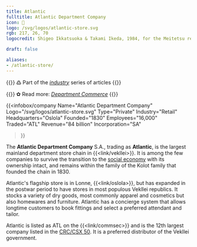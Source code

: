 ```yaml
---
title: Atlantic
fulltitle: Atlantic Department Company
icon: 👔
logo: /svg/logos/atlantic-store.svg
rgb: 217, 26, 70
logocredit: Shigeo Ikkatsuoka & Takami Ikeda, 1984, for the Meitetsu retail company.

draft: false

aliases:
- /atlantic-store/
---
```

{{<note>}}
߷ Part of the *[industry](/industry/)* series of articles
{{</note>}}

{{<note link>}}
✿ Read more: *[Department Commerce](/stories/department/)*
{{</note>}}

 {{<infobox/company
	  Name="Atlantic Department Company"
	  Logo="/svg/logos/atlantic-store.svg"
	  Type="Private"
	  Industry="Retail"
	  Headquarters="Oslola"
	  Founded="1830"
	  Employees="16,000"
	  Traded="ATL"
	  Revenue="84 billion"
	  Incorporation="SA"
  >}}

The <span class="fi fi-min-atlantic-store fis"></span> **Atlantic Department Company** S.A., trading as <span class="fi fi-min-atlantic-store fis"></span> **Atlantic**, is the largest mainland department store chain in {{<link/vekllei>}}. It is among the few companies to survive the transition to the [social economy](/social-economy/) with its ownership intact, and remains within the family of the Kolot family that founded the chain in 1830.

Atlantic's flagship store is in Lonne, {{<link/oslola>}}, but has expanded in the postwar period to have stores in most populous Vekllei republics. It stocks a variety of dry goods, most commonly apparel and cosmetics but also homewares and furniture. Atlantic has a concierge system that allows longtime customers to book fittings and select a preferred attendant and tailor.

Atlantic is listed as ATL on the {{<link/commsec>}} and is the 12th largest company listed in the [CRC/CSX 50](/ratings/). It is a preferred distributor of the Vekllei government.


